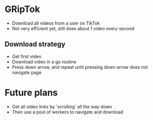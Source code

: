 # GRipTok
- Download all videos from a user on TikTok
- Not very efficient yet, still does about 1 video every second

## Download strategy
- Get first video
- Download video in a go routine
- Press down arrow, and repeat until pressing down arrow does not navigate page

# Future plans
- Get all video links by 'scrolling' all the way down
- Then use a pool of workers to navigate and download
